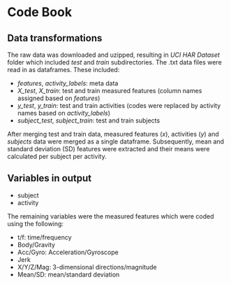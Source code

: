 # Code Book

## Data transformations

The raw data was downloaded and uzipped, resulting in *UCI HAR Dataset* folder which included *test* and *train* subdirectories. The .txt data files were read in as dataframes. These included:

-   *features*, *activity_labels*: meta data
-   *X_test*, *X_train*: test and train measured features (column names assigned based on *features*)
-   *y_test*, *y_train*: test and train activities (codes were replaced by activity names based on *activity_labels*)
-   *subject_test*, *subject_train*: test and train subjects

After merging test and train data, measured features (*x*), activities (*y*) and *subjects* data were merged as a single dataframe. Subsequently, mean and standard deviation (SD) features were extracted and their means were calculated per subject per activity.

## Variables in output

-   subject
-   activity

The remaining variables were the measured features which were coded using the following:

-   t/f: time/frequency
-   Body/Gravity
-   Acc/Gyro: Acceleration/Gyroscope
-   Jerk
-   X/Y/Z/Mag: 3-dimensional directions/magnitude
-   Mean/SD: mean/standard deviation
